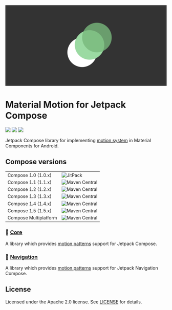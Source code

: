 <img width="550" alt="logo" src="docs/header.png" />

# Material Motion for Jetpack Compose

<a href="https://github.com/fornewid/material-motion-compose/actions/workflows/build.yaml"><img src="https://github.com/fornewid/material-motion-compose/actions/workflows/build.yaml/badge.svg"/></a>
<a href="https://opensource.org/licenses/Apache-2.0"><img src="https://img.shields.io/badge/License-Apache%202.0-blue.svg"/></a>
<a href='https://developer.android.com'><img src='http://img.shields.io/badge/platform-android-green.svg'/></a>

Jetpack Compose library for implementing [motion system](https://material.io/develop/android/theming/motion/) in Material Components for Android.

## Compose versions

<table>
 <tr>
  <td>Compose 1.0 (1.0.x)</td><td><img alt="JitPack" src="https://img.shields.io/badge/JitPack-0.7.7-brightgreen.svg"></td>
 </tr>
 <tr>
  <td>Compose 1.1 (1.1.x)</td><td><img alt="Maven Central" src="https://img.shields.io/maven-central/v/io.github.fornewid/material-motion-compose-core?versionPrefix=0.8"></td>
 </tr>
 <tr>
  <td>Compose 1.2 (1.2.x)</td><td><img alt="Maven Central" src="https://img.shields.io/maven-central/v/io.github.fornewid/material-motion-compose-core?versionPrefix=0.9"></td>
 </tr>
 <tr>
  <td>Compose 1.3 (1.3.x)</td><td><img alt="Maven Central" src="https://img.shields.io/maven-central/v/io.github.fornewid/material-motion-compose-core?versionPrefix=0.10"></td>
 </tr>
 <tr>
  <td>Compose 1.4 (1.4.x)</td><td><img alt="Maven Central" src="https://img.shields.io/maven-central/v/io.github.fornewid/material-motion-compose-core?versionPrefix=0.11"></td>
 </tr>
 <tr>
  <td>Compose 1.5 (1.5.x)</td><td><img alt="Maven Central" src="https://img.shields.io/maven-central/v/io.github.fornewid/material-motion-compose-core"></td>
 </tr>
 <tr>
  <td>Compose Multiplatform</td><td><img alt="Maven Central" src="https://img.shields.io/maven-central/v/io.github.fornewid/material-motion-compose-core?versionPrefix=0.12"></td>
 </tr>
</table>


### 🌈 [Core](./core/)

A library which provides [motion patterns](https://material.io/design/motion/the-motion-system.html) support for Jetpack Compose.

### 🧭 [Navigation](./navigation/)

A library which provides [motion patterns](https://material.io/design/motion/the-motion-system.html) support for Jetpack Navigation Compose.


## License

Licensed under the Apache 2.0 license. See [LICENSE](LICENSE) for details.
